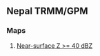 ## Nepal TRMM/GPM

### Maps
1. [Near-surface Z >= 40 dBZ](https://abfunk.github.io/Nepal/nepal_points_map_ge_40_dbz.html)

